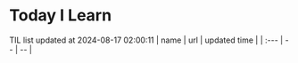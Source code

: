 # Today I Learn 
TIL list updated at 2024-08-17 02:00:11
| name | url | updated time |
| :--- | -- | -- |
